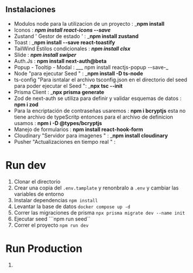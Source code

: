 ## Instalaciones 
* Modulos node para la utilizacion de un proyecto : ___npm install__
* Iconos : ___npm install react-icons --save___
* Zustand ' Gestor de estado ' : ___npm install zustand__
* Toast : ___npm install --save react-toastify__
* TailWind Estilos condicionales : ___npm install clsx___
* Slide : ___npm install swiper___
* Auth.Js : __npm install next-auth@beta__
* Popup - Tooltip - Modal : ___ npm install reactjs-popup --save-_
* Node "para ejecutar Seed " : ___npm install -D ts-node__
* ts-config "Para isntalar el archivo tsconfig.json en el directorio del seed  para poder ejecutar el Seed ": ___npx tsc --init__
* Prisma Client : ___npx prisma generate__
* Zod de next-auth se utiliza para definir y validar esquemas de datos : __npm i zod__
* Para la encriptación de contraseñas usaremos : __npm i bcryptjs__ esta no tiene archivo de typeScritp entonces para el archivo de definicion usamos : __npm i -D @types/bcryptjs__
* Manejo de formularios : __npm install react-hook-form__
* Cloudinary "Servidor para imagenes " : ___npm install cloudinary__
* Pusher "Actualizaciones en tiempo real " :

# Run dev

1. Clonar el directorio 
2. Crear una copia del ```.env.tamplate``` y renonbralo a  ```.env``` y cambiar las variables de entorno
3. Instalar dependencias ```npm install```
4. Levantar la base de datos ```docker compose up -d```
5. Correr las migraciones de prisma ```npx prisma migrate dev --name init```
6. Ejecutar seed ```npm run seed``
7. Correr el proyecto ``` npm run dev ```

# Run Production

1. 